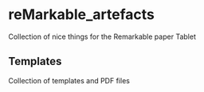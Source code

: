 # reMarkable_artefacts
Collection of nice things for the Remarkable paper Tablet 

## Templates
Collection of templates and PDF files
